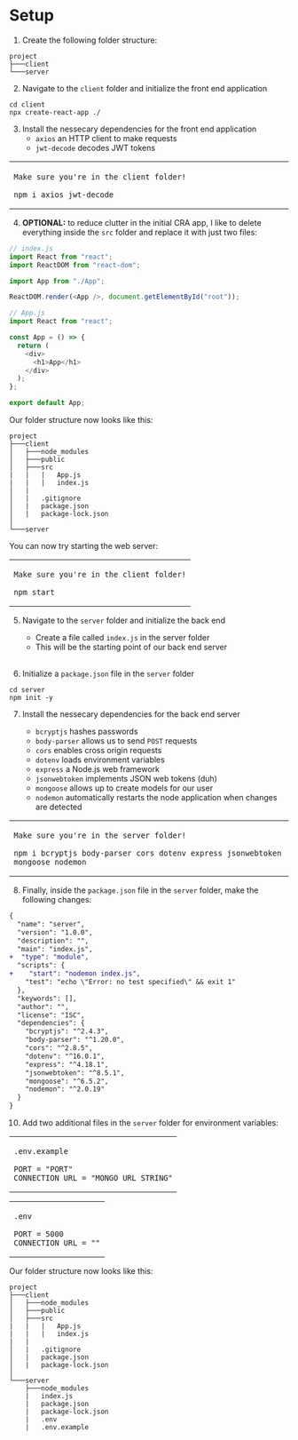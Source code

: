 # Setup

<style>
    table {
        width: 100%;
    }
</style>

1. Create the following folder structure:

```
project
├───client
└───server
```

2. Navigate to the `client` folder and initialize the front end application

```console
cd client
npx create-react-app ./
```

3. Install the nessecary dependencies for the front end application
   - `axios` an HTTP client to make requests
   - `jwt-decode` decodes JWT tokens

<table><td>
<img width="1000" height="1">

`Make sure you're in the client folder!`

```console
npm i axios jwt-decode
```
</td></table>

4. **OPTIONAL:** to reduce clutter in the initial CRA app, I like to delete everything inside the `src` folder and replace it with just two files:

```js
// index.js
import React from "react";
import ReactDOM from "react-dom";

import App from "./App";

ReactDOM.render(<App />, document.getElementById("root"));
```

```js
// App.js
import React from "react";

const App = () => {
  return (
    <div>
      <h1>App</h1>
    </div>
  );
};

export default App;
```

Our folder structure now looks like this:

```
project
├───client
│   ├───node_modules
│   ├───public
│   ├───src
|   |   |   App.js
|   |   |   index.js
│   |
│   |   .gitignore
│   |   package.json
│   |   package-lock.json
│
└───server
```

You can now try starting the web server:

<table><td>

`Make sure you're in the client folder!`

```console
npm start
```
</td></table>

5.  Navigate to the `server` folder and initialize the back end

    - Create a file called `index.js` in the server folder
    - This will be the starting point of our back end server

    <br />

6.  Initialize a `package.json` file in the `server` folder

```console
cd server
npm init -y
```

7. Install the nessecary dependencies for the back end server

   - `bcryptjs` hashes passwords
   - `body-parser` allows us to send `POST` requests
   - `cors` enables cross origin requests
   - `dotenv` loads environment variables
   - `express` a Node.js web framework
   - `jsonwebtoken` implements JSON web tokens (duh)
   - `mongoose` allows up to create models for our user
   - `nodemon` automatically restarts the node application when changes are detected

<table><td>

`Make sure you're in the server folder!`

```console
npm i bcryptjs body-parser cors dotenv express jsonwebtoken mongoose nodemon
```
</td></table>

8. Finally, inside the `package.json` file in the `server` folder, make the following changes:

```diff
{
  "name": "server",
  "version": "1.0.0",
  "description": "",
  "main": "index.js",
+  "type": "module",
  "scripts": {
+    "start": "nodemon index.js",
    "test": "echo \"Error: no test specified\" && exit 1"
  },
  "keywords": [],
  "author": "",
  "license": "ISC",
  "dependencies": {
    "bcryptjs": "^2.4.3",
    "body-parser": "^1.20.0",
    "cors": "^2.8.5",
    "dotenv": "^16.0.1",
    "express": "^4.18.1",
    "jsonwebtoken": "^8.5.1",
    "mongoose": "^6.5.2",
    "nodemon": "^2.0.19"
  }
}
```

10. Add two additional files in the `server` folder for environment variables:

<table><td>

`.env.example`

```
PORT = "PORT"
CONNECTION_URL = "MONGO URL STRING"
```
</td></table>

<table><td>

`.env`

```
PORT = 5000
CONNECTION_URL = ""
```
</td></table>


Our folder structure now looks like this:

```
project
├───client
│   ├───node_modules
│   ├───public
│   ├───src
|   |   |   App.js
|   |   |   index.js
|   |
│   |   .gitignore
│   |   package.json
│   |   package-lock.json
│
└───server
    ├───node_modules
    |   index.js
    |   package.json
    |   package-lock.json
    |   .env
    |   .env.example
```
